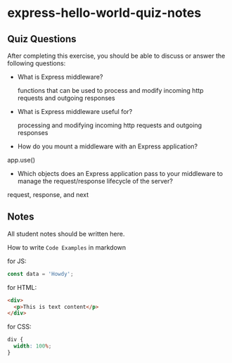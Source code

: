 # express-hello-world-quiz-notes

## Quiz Questions

After completing this exercise, you should be able to discuss or answer the following questions:

- What is Express middleware?

  functions that can be used to process and modify incoming http requests and outgoing responses

- What is Express middleware useful for?

  processing and modifying incoming http requests and outgoing responses

- How do you mount a middleware with an Express application?

app.use()

- Which objects does an Express application pass to your middleware to manage the request/response lifecycle of the server?

request, response, and next

## Notes

All student notes should be written here.

How to write `Code Examples` in markdown

for JS:

```javascript
const data = 'Howdy';
```

for HTML:

```html
<div>
  <p>This is text content</p>
</div>
```

for CSS:

```css
div {
  width: 100%;
}
```
